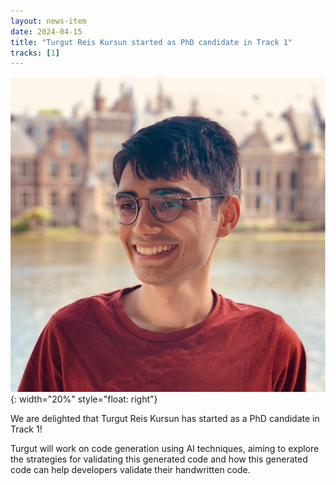 ```yaml
---
layout: news-item
date: 2024-04-15
title: "Turgut Reis Kursun started as PhD candidate in Track 1"
tracks: [1]
---
```


![](/img/turgut.jpeg){: width="20%" style="float: right"}

We are delighted that Turgut Reis Kursun has started as a PhD candidate in Track 1!

Turgut will work on code generation using AI techniques, aiming to explore the strategies for validating this generated code and how this generated code can help developers validate their handwritten code.